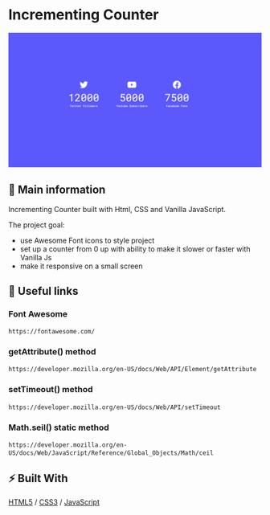 # Incrementing Counter

![cover](./assets/counter.gif)

## 🦉 Main information

Incrementing Counter built with Html, CSS and Vanilla JavaScript.

The project goal:

- use Awesome Font icons to style project
- set up a counter from 0 up with ability to make it slower or faster with Vanilla Js
- make it responsive on a small screen

## 🦊 Useful links 

### Font Awesome

```
https://fontawesome.com/
```

### getAttribute() method

```
https://developer.mozilla.org/en-US/docs/Web/API/Element/getAttribute
```

### setTimeout() method

```
https://developer.mozilla.org/en-US/docs/Web/API/setTimeout
```

### Math.seil() static method

```
https://developer.mozilla.org/en-US/docs/Web/JavaScript/Reference/Global_Objects/Math/ceil
```

## ⚡ Built With
[HTML5](https://www.w3schools.com/html/) / [CSS3](https://www.w3schools.com/css/) / [JavaScript](https://www.w3schools.com/js/)